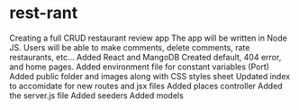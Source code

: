 # rest-rant

Creating a full CRUD restaurant review app
The app will be written in Node JS.
Users will be able to make comments, delete comments, rate restaurants, etc...
Added React and MangoDB
Created default, 404 error, and home pages.
Added environment file for constant variables (Port)
Added public folder and images along with CSS styles sheet
Updated index to accomidate for new routes and jsx files
Added places controller
Added the server.js file 
Added seeders
Added models 